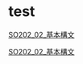 # test

<a href="./SO202_02_基本構文.html" target="_blank">SO202_02_基本構文</a>

<a href="#" onclick="window.open('./SO202_02_基本構文.html', 'newwindow', 'width=1280, height=720'); return false;">SO202_02_基本構文</a>
